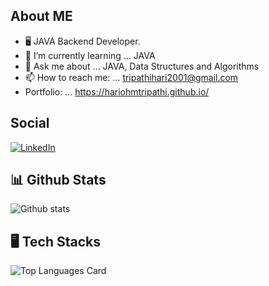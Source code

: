 ## About ME

- 🖥 JAVA Backend Developer.
- 🌱 I’m currently learning ... JAVA
- 💬 Ask me about ... JAVA, Data Structures and Algorithms
- 📫 How to reach me: ... tripathihari2001@gmail.com
- Portfolio: ... https://hariohmtripathi.github.io/


## Social
[![LinkedIn](https://img.shields.io/badge/LinkedIn-%230077B5.svg?logo=linkedin&logoColor=white)](https://www.linkedin.com/in/hari-ohm-tripathi-623927205)

## 📊 Github Stats
![Github stats](https://github-readme-stats.vercel.app/api?username=hariohmtripathi&theme=highcontrast&show_icons=true&count_private=true) 

## 🖥 Tech Stacks 
![Top Languages Card](https://github-readme-stats.vercel.app/api/top-langs/?username=hariohmtripathi)

